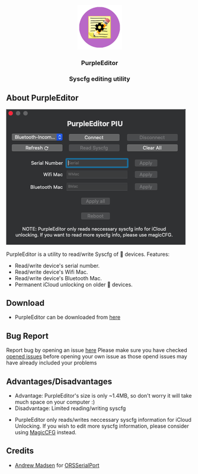 <br />
<p align="center">
  <a href="https://github.com/j4nf4b3l/MagicClock">
    <img src="image/purple.png" alt="Logo" width="120" height="120">
  </a>

  <h3 align="center">PurpleEditor</h3>
  <h3 align="center">Syscfg editing utility</h3>


## About PurpleEditor
![](image/image.png)

PurpleEditor is a utility to read/write Syscfg of  devices.
Features:
* Read/write device's serial number.
* Read/write device's Wifi Mac.
* Read/write device's Bluetooth Mac.
* Permanent iCloud unlocking on older  devices.
## Download
* PurpleEditor can be downloaded from [here]()
## Bug Report
Report bug by opening an issue [here](https://github.com/Mini-Exploit/PurpleEditor/issues)
Please make sure you have checked [opened issues](https://github.com/Mini-Exploit/PurpleEditor/issues) before opening your own issue as those opend issues may have already included your problems
## Advantages/Disadvantages
* Advantage: PurpleEditor's size is only ~1.4MB, so don't worry it will take much space on your computer :)
* Disadvantage: Limited reading/writing syscfg
- PurpleEditor only reads/writes neccessary syscfg information for iCloud Unlocking. If you wish to edit more syscfg information, please consider using [MagicCFG](https://github.com/j4nf4b3l/magicCFG) instead.
## Credits
* [Andrew Madsen](https://github.com/armadsen) for [ORSSerialPort](https://github.com/armadsen/ORSSerialPort)
